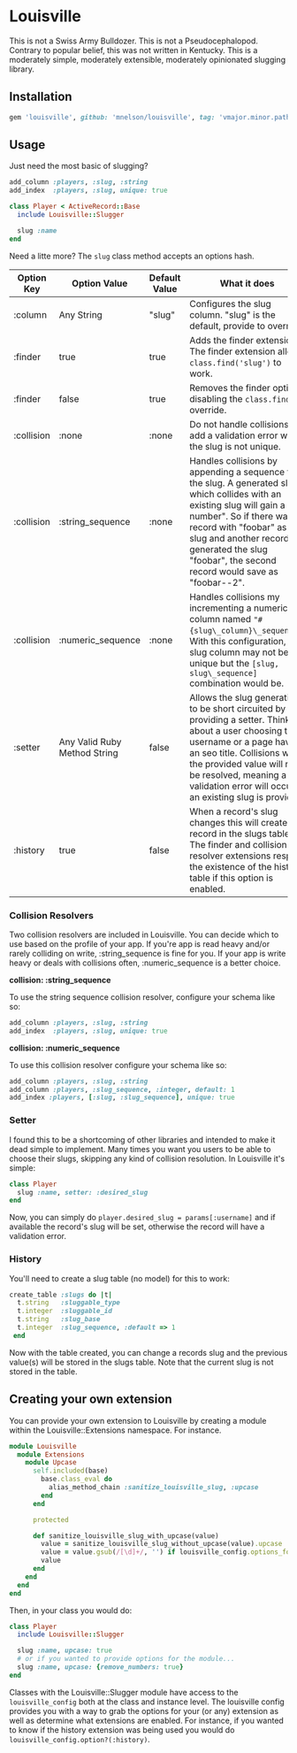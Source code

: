 # Louisville

This is not a Swiss Army Bulldozer. This is not a Pseudocephalopod. Contrary to popular belief, this was not written in Kentucky. This is a moderately simple, moderately extensible, moderately opinionated slugging library.

## Installation

```ruby
gem 'louisville', github: 'mnelson/louisville', tag: 'vmajor.minor.path'
```

## Usage

Just need the most basic of slugging?

```ruby
add_column :players, :slug, :string
add_index  :players, :slug, unique: true
```

```ruby
class Player < ActiveRecord::Base
  include Louisville::Slugger

  slug :name
end
```


Need a litte more? The `slug` class method accepts an options hash.

| Option Key | Option Value | Default Value | What it does |
| ---------- | ------------ | ------------- | ------------ |
| :column    | Any String   | "slug"        | Configures the slug column. "slug" is the default, provide to override. |
| :finder    | true         | true          | Adds the finder extension. The finder extension allows `class.find('slug')` to work. |
| :finder    | false        | true          | Removes the finder option, disabling the `class.find` override. |
| :collision | :none        | :none         | Do not handle collisions, add a validation error when the slug is not unique. |
| :collision | :string_sequence | :none     | Handles collisions by appending a sequence to the slug. A generated slug which collides with an existing slug will gain a "--number". So if there was a record with "foobar" as it's slug and another record generated the slug "foobar", the second record would save as "foobar--2". |
| :collision | :numeric\_sequence | :none    | Handles collisions my incrementing a numeric column named `"#{slug\_column}\_sequence"`. With this configuration, the slug column may not be unique but the `[slug, slug\_sequence]` combination would be. |
| :setter    | Any Valid Ruby Method String | false | Allows the slug generation to be short circuited by providing a setter. Think about a user choosing their username or a page having an seo title. Collisions with the provided value will not be resolved, meaning a validation error will occur if an existing slug is provided. |
| :history   | true         | false         | When a record's slug changes this will create a record in the slugs table. The finder and collision resolver extensions respect the existence of the history table if this option is enabled.

### Collision Resolvers

Two collision resolvers are included in Louisville. You can decide which to use based on the profile of your app. If you're app is read heavy and/or rarely colliding on write, :string\_sequence is fine for you. If your app is write heavy or deals with collisions often, :numeric\_sequence is a better choice.

**collision: :string_sequence**

To use the string sequence collision resolver, configure your schema like so:

```ruby
add_column :players, :slug, :string
add_index  :players, :slug, unique: true
```

**collision: :numeric_sequence**

To use this collision resolver configure your schema like so:

```ruby
add_column :players, :slug, :string
add_column :players, :slug_sequence, :integer, default: 1
add_index :players, [:slug, :slug_sequence], unique: true
```

### Setter

I found this to be a shortcoming of other libraries and intended to make it dead simple to implement. Many times you want you users to be able to choose their slugs, skipping any kind of collision resolution. In Louisville it's simple:

```ruby
class Player
  slug :name, setter: :desired_slug
end
```

Now, you can simply do `player.desired_slug = params[:username]` and if available the record's slug will be set, otherwise the record will have a validation error.

### History

You'll need to create a slug table (no model) for this to work:

```ruby
create_table :slugs do |t|
  t.string   :sluggable_type
  t.integer  :sluggable_id
  t.string   :slug_base
  t.integer  :slug_sequence, :default => 1
 end
```

Now with the table created, you can change a records slug and the previous value(s) will be stored in the slugs table. Note that the current slug is not stored in the table.


## Creating your own extension

You can provide your own extension to Louisville by creating a module within the Louisville::Extensions namespace. For instance.

```ruby
module Louisville
  module Extensions
    module Upcase
      self.included(base)
        base.class_eval do
          alias_method_chain :sanitize_louisville_slug, :upcase
        end
      end

      protected

      def sanitize_louisville_slug_with_upcase(value)
        value = sanitize_louisville_slug_without_upcase(value).upcase
        value = value.gsub(/[\d]+/, '') if louisville_config.options_for(:upcase)[:remove_numbers]
        value
      end
    end
  end
end
```

Then, in your class you would do:

```ruby
class Player
  include Louisville::Slugger

  slug :name, upcase: true
  # or if you wanted to provide options for the module...
  slug :name, upcase: {remove_numbers: true}
end
```

Classes with the Louisville::Slugger module have access to the `louisville_config` both at the class and instance level. The louisville config provides you with a way to grab the options for your (or any) extension as well as determine what extensions are enabled. For instance, if you wanted to know if the history extension was being used you would do `louisville_config.option?(:history)`.
